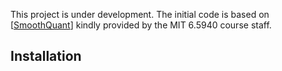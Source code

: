 This project is under development. The initial code is based on [[SmoothQuant](https://arxiv.org/abs/2211.10438)] kindly provided by the MIT 6.5940 course staff.

## Installation